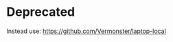 # Deprecated

Instead use: https://github.com/Vermonster/laptop-local

<!--

Laptop
======

Laptop is a script to set up an OS X laptop for web development.

It can be run multiple times on the same machine safely.
It installs, upgrades, or skips packages
based on what is already installed on the machine.

Requirements
------------

We support:

* OS X Mavericks (10.9)
* OS X Yosemite (10.10)
* OS X El Capitan (10.11)

Older versions may work but aren't regularly tested. Bug reports for older
versions are welcome.

Install
-------

Download, review, then execute the script:

```sh
curl --remote-name https://raw.githubusercontent.com/Vermonster/laptop/master/mac
less mac
sh mac 2>&1 | tee ~/laptop.log
```

Optionally, [install thoughtbot/dotfiles][dotfiles].

[dotfiles]: https://github.com/thoughtbot/dotfiles#install

Debugging
---------

Your last Laptop run will be saved to `~/laptop.log`.
Read through it to see if you can debug the issue yourself.
If not, copy the lines where the script failed into a
[new GitHub Issue](https://github.com/thoughtbot/laptop/issues/new) for us.
Or, attach the whole log file as an attachment.

OS X El Capitan (10.11)
-----------------------

You may have problems installing Homebrew for the first time on OS X El
Capitan due to permission changes to the /usr directory (within which the Homebrew
installation is typically located). See the [Homebrew El Capitan troubleshooting instructions](https://github.com/Homebrew/homebrew/blob/master/share/doc/homebrew/El_Capitan_and_Homebrew.md)
for steps to resolve the permissions issues that interfere with Homebrew's
installation.

What it sets up
---------------

* [Bundler] for managing Ruby libraries
* [Exuberant Ctags] for indexing files for vim tab completion
* [Firefox]
* [Foreman] for managing web processes
* [hub] for interacting with the GitHub API
* [Git] for version control
* [GitX]
* [Google Chrome]
* [Google Drive]
* [Google Hangouts]
* [Heroku Toolbelt] for interacting with the Heroku API
* [Homebrew] for managing operating system libraries
* [ImageMagick] for cropping and resizing images
* [iTerm2]
* [Node.js] and [NPM], for running apps and installing JavaScript packages
* [Postgres] for storing relational data
* [PhantomJS] for headless JavaScript testing via Poltergeist
* [Rbenv] for managing versions of Ruby
* [RCM] for managing company and personal dotfiles
* [Redis] for storing key-value data
* [Ruby Build] for installing Rubies
* [Ruby] stable for writing general-purpose code
* [Screenhero] for screen sharing
* [The Silver Searcher] for finding things in files
* [Slack] for team communication/messaging
* [Sublime Text]
* [Tmux] for saving project state and switching between projects
* [Vim]
* [Zsh] as your shell

[Bundler]: http://bundler.io/
[Exuberant Ctags]: http://ctags.sourceforge.net/
[Firefox]: https://www.mozilla.org/en-US/firefox/new/
[Foreman]: https://github.com/ddollar/foreman
[hub]: http://hub.github.com/
[Git]: https://git-scm.com/
[GitX]: http://rowanj.github.io/gitx/
[Google Chrome]: http://http://www.google.com/chrome/
[Google Drive]: https://www.google.com/drive/
[Google Hangouts]: https://www.google.com/hangouts/
[Heroku Toolbelt]: https://toolbelt.heroku.com/
[Homebrew]: http://brew.sh/
[ImageMagick]: http://www.imagemagick.org/
[iTerm2]: https://www.iterm2.com/
[Node.js]: http://nodejs.org/
[NPM]: https://www.npmjs.org/
[Postgres]: http://www.postgresql.org/
[PhantomJS]: http://http://phantomjs.org/
[Rbenv]: https://github.com/sstephenson/rbenv
[RCM]: https://github.com/thoughtbot/rcm
[Redis]: http://redis.io/
[Ruby Build]: https://github.com/sstephenson/ruby-build
[Ruby]: https://www.ruby-lang.org/en/
[Screenhero]: https://screenhero.com/
[The Silver Searcher]: https://github.com/ggreer/the_silver_searcher
[Slack]: https://slack.com/
[Sublime Text]: http://www.sublimetext.com/3
[Tmux]: http://tmux.sourceforge.net/
[Vim]: http://www.vim.org/
[Zsh]: http://www.zsh.org/

It should take less than 15 minutes to install (depends on your machine).

Customize in `~/.laptop.local`
------------------------------

Your `~/.laptop.local` is run at the end of the Laptop script.
Put your customizations there.
For example:

```sh
#!/bin/sh

brew_install_or_upgrade 'mongodb'
brew_launchctl_restart 'mongodb'

brew_cask_install 'alfred'
brew_cask_install 'dash'

gem_install_or_update 'parity'

```

Write your customizations such that they can be run safely more than once.
See the `mac` script for examples.

Laptop functions such as `fancy_echo`,
`brew_install_or_upgrade`, and
`gem_install_or_update`
can be used in your `~/.laptop.local`.

See the [wiki](https://github.com/thoughtbot/laptop/wiki)
for more customization examples.

Contributing
------------

Edit the `mac` file.
Document in the `README.md` file.
Follow shell style guidelines by using [ShellCheck] and [Syntastic].

```sh
brew install shellcheck
```

[ShellCheck]: http://www.shellcheck.net/about.html
[Syntastic]: https://github.com/scrooloose/syntastic

Thank you, [contributors]!

[contributors]: https://github.com/thoughtbot/laptop/graphs/contributors

By participating in this project,
you agree to abide by the thoughtbot [code of conduct].

[code of conduct]: https://thoughtbot.com/open-source-code-of-conduct

License
-------

Laptop is © 2011-2015 thoughtbot, inc.
It is free software,
and may be redistributed under the terms specified in the [LICENSE] file.

[LICENSE]: LICENSE

About thoughtbot
----------------

![thoughtbot](https://thoughtbot.com/logo.png)

Laptop is maintained and funded by thoughtbot, inc.
The names and logos for thoughtbot are trademarks of thoughtbot, inc.

We are passionate about open source software.
See [our other projects][community].
We are [available for hire][hire].

[community]: https://thoughtbot.com/community?utm_source=github
[hire]: https://thoughtbot.com?utm_source=github

-->
